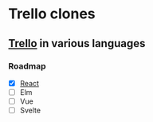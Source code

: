 # Trello clones

## [Trello](https://trello.com) in various languages

### Roadmap

- [x] [React](http://trello-clone.s3-website-us-east-1.amazonaws.com/)
- [ ] Elm
- [ ] Vue
- [ ] Svelte
